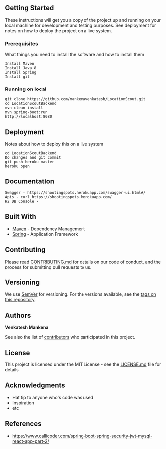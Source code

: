 
## Getting Started

These instructions will get you a copy of the project up and running on your local machine for development and testing purposes. See deployment for notes on how to deploy the project on a live system.

### Prerequisites

What things you need to install the software and how to install them

```
Install Maven
Install Java 8
Install Spring
Install git
```

### Running on local
```
git clone https://github.com/mankenavenkatesh/LocationScout.git
cd LocationScoutBackend
mvn clean install
mvn spring-boot:run
http://localhost:8080
```

## Deployment

Notes about how to deploy this on a live system

```
cd LocationScoutBackend
Do changes and git commit 
git push heroku master
heroku open
```

##  Documentation

```
Swagger - https://shootingspots.herokuapp.com/swagger-ui.html#/
Apis - curl https://shootingspots.herokuapp.com/ 
H2 DB Console - 
```




## Built With

* [Maven](https://maven.apache.org/) - Dependency Management
* [Spring](https://spring.io/) - Application Framework

## Contributing

Please read [CONTRIBUTING.md](https://gist.github.com/PurpleBooth/b24679402957c63ec426) for details on our code of conduct, and the process for submitting pull requests to us.

## Versioning

We use [SemVer](http://semver.org/) for versioning. For the versions available, see the [tags on this repository](https://github.com/your/project/tags). 

## Authors

**Venkatesh Mankena** 

See also the list of [contributors](https://github.com/mankenavenkatesh/LocationScout/graphs/contributors) who participated in this project.

## License

This project is licensed under the MIT License - see the [LICENSE.md](LICENSE.md) file for details

## Acknowledgments

* Hat tip to anyone who's code was used
* Inspiration
* etc

## References
* https://www.callicoder.com/spring-boot-spring-security-jwt-mysql-react-app-part-2/
